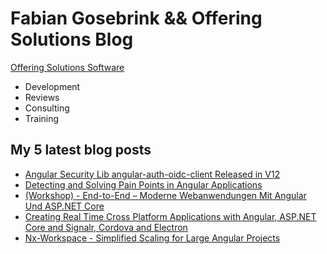 # Fabian Gosebrink && Offering Solutions Blog

[Offering Solutions Software](https://offering.solutions)

- Development
- Reviews
- Consulting
- Training

## My 5 latest blog posts

<!-- BLOG-POST-LIST:START -->
- [Angular Security Lib angular-auth-oidc-client Released in V12](https://offering.solutions/blog/articles/2021/07/11/angular-security-lib-angular-auth-oidc-client-released-in-v12/)
- [Detecting and Solving Pain Points in Angular Applications](https://offering.solutions/talks/detecting-and-solving-pain-points-in-angular-applications-65/)
- [(Workshop) - End-to-End – Moderne Webanwendungen Mit Angular Und ASP.NET Core](https://offering.solutions/talks/workshop-end-to-end-moderne-webanwendungen-mit-angular-und-asp-net-core-64/)
- [Creating Real Time Cross Platform Applications with Angular, ASP.NET Core and Signalr, Cordova and Electron](https://offering.solutions/talks/creating-real-time-cross-platform-applications-with-angular-asp-net-core-and-signalr-cordova-and-electron-63/)
- [Nx-Workspace - Simplified Scaling for Large Angular Projects](https://offering.solutions/talks/nx-workspace-simplified-scaling-for-large-angular-projects-61/)
<!-- BLOG-POST-LIST:END -->
